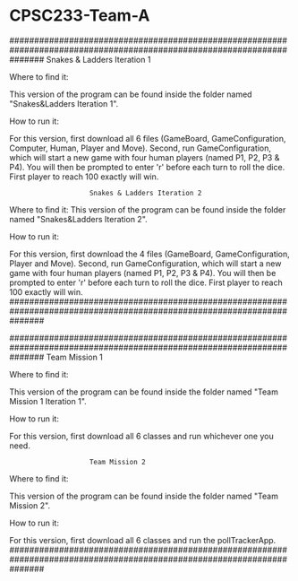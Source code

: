 # CPSC233-Team-A

#######################################################################################################################
						Snakes & Ladders Iteration 1

Where to find it:

This version of the program can be found inside the folder named "Snakes&Ladders Iteration 1".



How to run it:

For this version, first download all 6 files (GameBoard, GameConfiguration, Computer, Human, Player and Move).
Second, run GameConfiguration, which will start a new game with four human players (named P1, P2, P3 & P4).
You will then be prompted to enter 'r' before each turn to roll the dice. First player to reach 100 exactly will win.



						Snakes & Ladders Iteration 2

Where to find it:
This version of the program can be found inside the folder named "Snakes&Ladders Iteration 2".

How to run it:

For this version, first download the 4 files (GameBoard, GameConfiguration, Player and Move).
Second, run GameConfiguration, which will start a new game with four human players (named P1, P2, P3 & P4).
You will then be prompted to enter 'r' before each turn to roll the dice. First player to reach 100 exactly will win.
#######################################################################################################################

#######################################################################################################################
						Team Mission 1 


Where to find it:

This version of the program can be found inside the folder named "Team Mission 1 Iteration 1".

How to run it:

For this version, first download all 6 classes and run whichever one you need.


						Team Mission 2

Where to find it:

This version of the program can be found inside the folder named "Team Mission 2".

How to run it:

For this version, first download all 6 classes and run the pollTrackerApp.
#######################################################################################################################